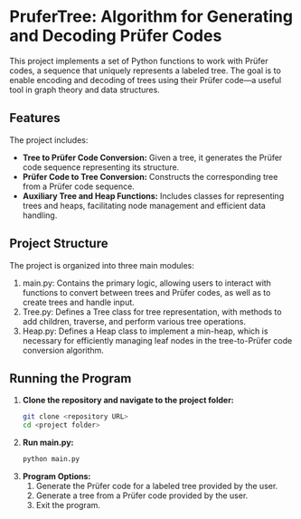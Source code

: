 # PruferTree: Algorithm for Generating and Decoding Prüfer Codes
This project implements a set of Python functions to work with Prüfer codes, a sequence that uniquely represents a labeled tree. The goal is to enable encoding and decoding of trees using their Prüfer code—a useful tool in graph theory and data structures.

## Features
The project includes:

* **Tree to Prüfer Code Conversion:** Given a tree, it generates the Prüfer code sequence representing its structure.
* **Prüfer Code to Tree Conversion:** Constructs the corresponding tree from a Prüfer code sequence.
* **Auxiliary Tree and Heap Functions:** Includes classes for representing trees and heaps, facilitating node management and efficient data handling.

## Project Structure
The project is organized into three main modules:

1. main.py: Contains the primary logic, allowing users to interact with functions to convert between trees and Prüfer codes, as well as to create trees and handle input.
2. Tree.py: Defines a Tree class for tree representation, with methods to add children, traverse, and perform various tree operations.
3. Heap.py: Defines a Heap class to implement a min-heap, which is necessary for efficiently managing leaf nodes in the tree-to-Prüfer code conversion algorithm.

## Running the Program
1. **Clone the repository and navigate to the project folder:**
    ```bash
   git clone <repository URL>
    cd <project folder>
   ```
2. **Run main.py:**
    ```bash
   python main.py
   ```
3. **Program Options:**
   1. Generate the Prüfer code for a labeled tree provided by the user.
   2. Generate a tree from a Prüfer code provided by the user.
   3. Exit the program.
